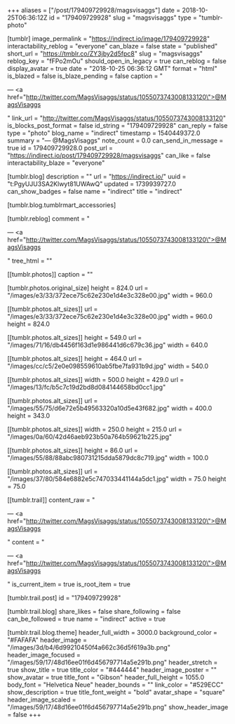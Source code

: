 +++
aliases = ["/post/179409729928/magsvisaggs"]
date = 2018-10-25T06:36:12Z
id = "179409729928"
slug = "magsvisaggs"
type = "tumblr-photo"

[tumblr]
image_permalink = "https://indirect.io/image/179409729928"
interactability_reblog = "everyone"
can_blaze = false
state = "published"
short_url = "https://tmblr.co/ZY3jby2d5fpc8"
slug = "magsvisaggs"
reblog_key = "fFPo2mOu"
should_open_in_legacy = true
can_reblog = false
display_avatar = true
date = "2018-10-25 06:36:12 GMT"
format = "html"
is_blazed = false
is_blaze_pending = false
caption = "<p>— <a href=\"http://twitter.com/MagsVisaggs/status/1055073743008133120\">@MagsVisaggs</a></p>"
link_url = "http://twitter.com/MagsVisaggs/status/1055073743008133120"
is_blocks_post_format = false
id_string = "179409729928"
can_reply = false
type = "photo"
blog_name = "indirect"
timestamp = 1540449372.0
summary = "— @MagsVisaggs"
note_count = 0.0
can_send_in_message = true
id = 179409729928.0
post_url = "https://indirect.io/post/179409729928/magsvisaggs"
can_like = false
interactability_blaze = "everyone"

[tumblr.blog]
description = ""
url = "https://indirect.io/"
uuid = "t:PgyUJU3SA2Klwyt81UWAwQ"
updated = 1739939727.0
can_show_badges = false
name = "indirect"
title = "indirect"

[tumblr.blog.tumblrmart_accessories]

[tumblr.reblog]
comment = "<p>— <a href=\"http://twitter.com/MagsVisaggs/status/1055073743008133120\">@MagsVisaggs</a></p>"
tree_html = ""

[[tumblr.photos]]
caption = ""

[tumblr.photos.original_size]
height = 824.0
url = "/images/e3/33/372ece75c62e230e1d4e3c328e00.jpg"
width = 960.0

[[tumblr.photos.alt_sizes]]
url = "/images/e3/33/372ece75c62e230e1d4e3c328e00.jpg"
width = 960.0
height = 824.0

[[tumblr.photos.alt_sizes]]
height = 549.0
url = "/images/71/16/db4456f163d1e986441d6c679c36.jpg"
width = 640.0

[[tumblr.photos.alt_sizes]]
height = 464.0
url = "/images/cc/c5/2e0e098559610ab5fbe7fa931b9d.jpg"
width = 540.0

[[tumblr.photos.alt_sizes]]
width = 500.0
height = 429.0
url = "/images/13/fc/b5c7c19d2bd8d084144658bd0cc1.jpg"

[[tumblr.photos.alt_sizes]]
url = "/images/55/75/d6e72e5b49563320a10d5e43f682.jpg"
width = 400.0
height = 343.0

[[tumblr.photos.alt_sizes]]
width = 250.0
height = 215.0
url = "/images/0a/60/42d46aeb923b50a764b59621b225.jpg"

[[tumblr.photos.alt_sizes]]
height = 86.0
url = "/images/55/88/88abc980731215dda5879dc8c719.jpg"
width = 100.0

[[tumblr.photos.alt_sizes]]
url = "/images/37/80/584e6882e5c747033441144a5dc1.jpg"
width = 75.0
height = 75.0

[[tumblr.trail]]
content_raw = "<p>— <a href=\"http://twitter.com/MagsVisaggs/status/1055073743008133120\">@MagsVisaggs</a></p>"
content = "<p>&mdash; <a href=\"http://twitter.com/MagsVisaggs/status/1055073743008133120\">@MagsVisaggs</a></p>"
is_current_item = true
is_root_item = true

[tumblr.trail.post]
id = "179409729928"

[tumblr.trail.blog]
share_likes = false
share_following = false
can_be_followed = true
name = "indirect"
active = true

[tumblr.trail.blog.theme]
header_full_width = 3000.0
background_color = "#FAFAFA"
header_image = "/images/3d/b4/6d99210450f4a662c36d5f619a3b.png"
header_image_focused = "/images/59/17/48d16ee01f6d456797714a5e291b.png"
header_stretch = true
show_title = true
title_color = "#444444"
header_image_poster = ""
show_avatar = true
title_font = "Gibson"
header_full_height = 1055.0
body_font = "Helvetica Neue"
header_bounds = ""
link_color = "#529ECC"
show_description = true
title_font_weight = "bold"
avatar_shape = "square"
header_image_scaled = "/images/59/17/48d16ee01f6d456797714a5e291b.png"
show_header_image = false
+++
